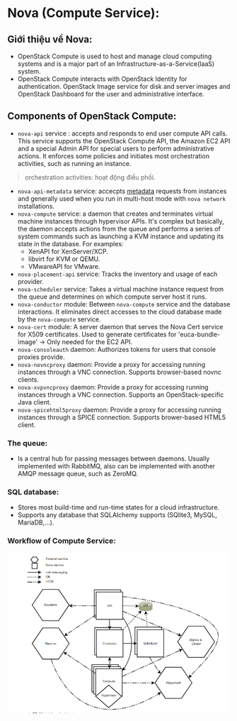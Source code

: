 # **Nova** (Compute Service):
## Giới thiệu về Nova:
- OpenStack Compute is used to host and manage cloud computing systems and is a major part of an Infrastructure-as-a-Service(IaaS) system.
- OpenStack Compute interacts with OpenStack Identity for authentication. OpenStack Image service for disk and server images and OpenStack Dashboard for the user and administrative interface.
## Components of OpenStack Compute:
- `nova-api` service : accepts and responds to end user compute API calls. This service supports the OpenStack Compute API, the Amazon EC2 API and a special Admin API for special users to perform administrative actions. It enforces some policies and initiates most orchestration activities, such as running an instance. 
> orchestration activities: hoạt động điều phối. 
- `nova-api-metadata` service: accecpts [metadata](https://docs.openstack.org/2023.1/admin/#metadata-service) requests from instances and generally used when you run in multi-host mode with `nova network` installations.
- `nova-compute` service: a daemon that creates and terminates virtual machine instances through hypervisor APIs. It's complex but basically, the daemon accepts actions from the queue and performs a series of system commands such as launching a KVM instance and updating its state in the database. For examples:
  - XenAPI for XenServer/XCP.
  - libvirt for KVM or QEMU.
  - VMwareAPI for VMware.
- `nova-placement-api` service: Tracks the inventory and usage of each provider.
- `nova-scheduler` service: Takes a virtual machine instance request from the queue and determines on which compute server host it runs.
- `nova-conductor` module: Between `nova-compute` service and the database interactions. It eliminates direct accesses to the cloud database made by the `nova-compute` service.
- `nova-cert` module: A server daemon that serves the Nova Cert service for X509 certificates. Used to generate certificates for 'euca-bundle-image' -> Only needed for the EC2 API.
- `nova-consoleauth` daemon: Authorizes tokens for users that console proxies provide.
- `nova-novncproxy` daemon: Provide a proxy for accessing running instances through a VNC connection. Supports browser-based novnc clients.
- `nova-xvpvncproxy` daemon: Provide a proxy for accessing running instances through a VNC connection. Supports an OpenStack-specific Java client.
- `nova-spicehtml5proxy` daemon: Provide a proxy for  accessing running instances through a SPICE connection. Supports brower-based HTML5 client.
### The queue: 
- Is a central hub for passing messages between daemons. Usually implemented with RabbitMQ, also can be implemented with another AMQP message queue, such as ZeroMQ.
### SQL database:
- Stores most build-time and run-time states for a cloud infrastructure.
- Supports any database that SQLAlchemy supports (SQlite3, MySQL, MariaDB,...).
### Workflow of Compute Service:
![Alt text](compute-architecture.png)